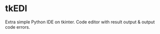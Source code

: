 # tkEDI
Extra simple Python IDE on tkinter. Code editor with result output &amp; output code errors. 
